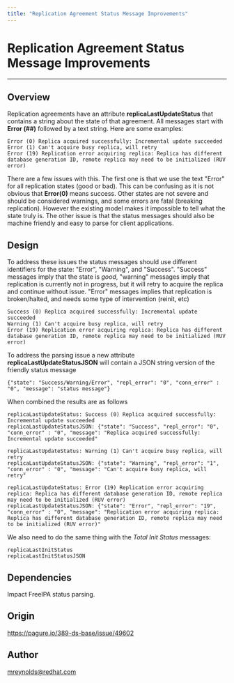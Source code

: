 ```yaml
---
title: "Replication Agreement Status Message Improvements"
---
```


# Replication Agreement Status Message Improvements
----------------

Overview
--------

Replication agreements have an attribute **replicaLastUpdateStatus** that contains a string about the state of that agreement.  All messages start with **Error (##)** followed by a text string.  Here are some examples:

    Error (0) Replica acquired successfully: Incremental update succeeded
    Error (1) Can't acquire busy replica, will retry
    Error (19) Replication error acquiring replica: Replica has different database generation ID, remote replica may need to be initialized (RUV error)

There are a few issues with this.  The first one is that we use the text "Error" for all replication states (good or bad).  This can be confusing as it is not obvious that **Error(0)** means success.  Other states are not severe and should be considered warnings, and some errors are fatal (breaking replication).  However the existing model makes it impossible to tell what the state truly is.  The other issue is that the status messages should also be machine friendly and easy to parse for client applications.

Design
------

To address these issues the status messages should use different identifiers for the state: "Error", "Warning", and "Success".  "Success" messages imply that the state is *good*, "warning" messages imply that replication is currently not in progress, but it will retry to acquire the replica and continue without issue.  "Error" messages implies that replication is broken/halted, and needs some type of intervention (reinit, etc)

    Success (0) Replica acquired successfully: Incremental update succeeded
    Warning (1) Can't acquire busy replica, will retry
    Error (19) Replication error acquiring replica: Replica has different database generation ID, remote replica may need to be initialized (RUV error)

To address the parsing issue a new attribute **replicaLastUpdateStatusJSON** will contain a JSON string version of the friendly status message

    {"state": "Success/Warning/Error", "repl_error": "0", "conn_error" : "0", "message": "status message"}

When combined the results are as follows

    replicaLastUpdateStatus: Success (0) Replica acquired successfully: Incremental update succeeded
    replicaLastUpdateStatusJSON: {"state": "Success", "repl_error": "0", "conn_error" : "0", "message": "Replica acquired successfully: Incremental update succeeded"

    replicaLastUpdateStatus: Warning (1) Can't acquire busy replica, will retry
    replicaLastUpdateStatusJSON: {"state": "Warning", "repl_error": "1", "conn_error" : "0", "message": "Can't acquire busy replica, will retry"

    replicaLastUpdateStatus: Error (19) Replication error acquiring replica: Replica has different database generation ID, remote replica may need to be initialized (RUV error)
    replicaLastUpdateStatusJSON: {"state": "Error", "repl_error": "19", "conn_error" : "0", "message": "Replication error acquiring replica: Replica has different database generation ID, remote replica may need to be initialized (RUV error)"


We also need to do the same thing with the *Total Init Status* messages:

    replicaLastInitStatus
    replicaLastInitStatusJSON

Dependencies
------------

Impact FreeIPA status parsing.


Origin
-------------

<https://pagure.io/389-ds-base/issue/49602>

Author
------

<mreynolds@redhat.com>



